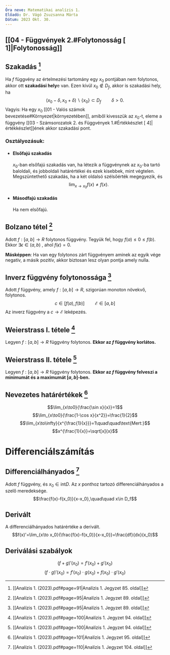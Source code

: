 ```yaml
---
Óra neve: Matematikai analízis 1.
Előadó: Dr. Vágó Zsuzsanna Márta
Dátum: 2023 Okt. 30.
---
```

## [[04 - Függvények 2.#Folytonosság [ 1]|Folytonosság]]
## Szakadás [^1]
Ha $f$ függvény az értelmezési tartomány egy $x_0$ pontjában nem folytonos, akkor ott **szakadási hely**e van. Ezen kívül $x_0\notin D_f$, akkor is szakadási hely, ha
$$(x_0-\delta, x_0+\delta)\backslash\{x_0\}\subset D_f\quad\quad\delta>0.$$
Vagyis: Ha egy $x_0$ [[01 - Valós számok bevezetése#Környezet|környezetében]], amiből kivesszük az $x_0$-t, eleme a függvény [[03 - Számsorozatok 2. és Függvények 1.#Értékkészlet [ 4]|értékkészlet]]ének akkor szakadási pont.
### Osztályozásuk:
- #### Elsőfajú szakadás
	$x_0$-ban elsőfajú szakadás van, ha létezik a függvénynek az $x_0$-ba tartó baloldali, és jobboldali határértékei és ezek kisebbek, mint végtelen.
	Megszüntethető szakadás, ha a két oldalsó szélsőérték megegyezik, és
	$$\lim_{x\to x_0}{f(x)≠f(x)}.$$
- #### Másodfajú szakadás
	Ha nem elsőfajú.
## Bolzano tétel [^2]
Adott $f: [a,b]\to R$ folytonos függvény. Tegyük fel, hogy $f(a)\leq0\leq f(b)$. Ekkor $\exists\epsilon\in(a, b)$ , ahol $f(\epsilon)=0$.

**Másképpen**:
Ha van egy folytonos zárt függvényem aminek az egyik vége negatív, a másik pozitív, akkor biztosan lesz olyan pontja amely nulla.
## Inverz függvény folytonossága [^2]
Adott $f$ függvény, amely $f:[a, b]\to R$, szigorúan monoton növekvő, folytonos.
$$c\in[f(a), f(b)]\quad\quad\mathcal{E}\in[a, b]$$
Az inverz függvény a $c\to\mathcal{E}$ leképezés.
## Weierstrass I. tétele [^3]
Legyen $f: [a, b]\to R$ függvény folytonos.
**Ekkor az $f$ függvény korlátos.**
## Weierstrass II. tétele [^3]
Legyen $f: [a, b]\to R$ függvény folytonos.
**Ekkor az $f$ függvény felveszi a minimumát és a maximumát $[a, b]$-ben.**
## Nevezetes határértékek [^4]
$$\lim_{x\to0}{\frac{\sin x}{x}}=1$$
$$\lim_{x\to0}{\frac{1-\cos x}{x^2}}=\frac{1}{2}$$
$$\lim_{x\to\infty}{x^{\frac{1}{x}}}=1\quad\quad\text{Mert:}$$
$$x^{\frac{1}{x}}=\sqrt[x]{x}$$
# Differenciálszámítás
## Differenciálhányados [^5]
Adott $f$ függvény, és $x_0\in \text{int}D$. Az $x$ ponthoz tartozó differenciálhányados a szelő meredeksége.
$$\frac{f(x)-f(x_0)}{x-x_0},\quad\quad x\in D_f$$
## Derivált
A differenciálhányados határértéke a derivált.
$$f(x)'=\lim_{x\to x_0}{\frac{f(x)-f(x_0)}{x-x_0}}=\frac{df}{dx}(x_0)$$
## Deriválási szabályok
$$(f+g)'(x_0)=f'(x_0)+g'(x_0)$$
$$(f\cdot g)'(x_0)=f'(x_0)\cdot g(x_0)+f(x_0)\cdot g'(x_0)$$

[^1]: [[Analízis 1. (2023).pdf#page=91|Analízis 1. Jegyzet 85. oldal]]
[^2]: [[Analízis 1. (2023).pdf#page=95|Analízis 1. Jegyzet 89. oldal]]
[^3]: [[Analízis 1. (2023).pdf#page=100|Analízis 1. Jegyzet 94. oldal]]
[^4]: [[Analízis 1. (2023).pdf#page=101|Analízis 1. Jegyzet 95. oldal]]
[^5]: [[Analízis 1. (2023).pdf#page=110|Analízis 1. Jegyzet 104. oldal]]